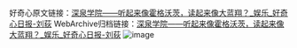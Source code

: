 好奇心原文链接：[深泉学院——听起来像霍格沃茨，读起来像大蓝翔？_娱乐_好奇心日报-刘荻](https://www.qdaily.com/articles/236.html)
WebArchive归档链接：[深泉学院——听起来像霍格沃茨，读起来像大蓝翔？_娱乐_好奇心日报-刘荻](http://web.archive.org/web/20190623145203/https://www.qdaily.com/articles/236.html)
![image](http://ww3.sinaimg.cn/large/007d5XDply1g3v3xlo55tj30u05n0hdt)